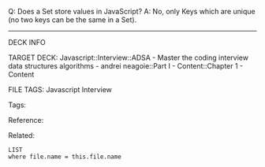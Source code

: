 Q: Does a Set store values in JavaScript?
A: No, only Keys which are unique (no two keys can be the same in a Set).
<!--ID: 1690026321787-->

---

DECK INFO

TARGET DECK: Javascript::Interview::ADSA - Master the coding interview data structures algorithms - andrei neagoie::Part I - Content::Chapter 1 - Content

FILE TAGS: Javascript Interview

Tags:

Reference:

Related:

```dataview
LIST
where file.name = this.file.name
```
